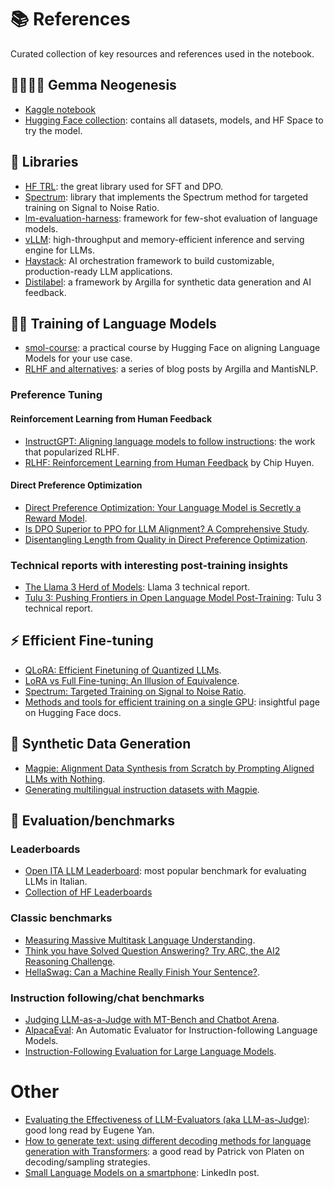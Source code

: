 # 📚 References

Curated collection of key resources and references used in the notebook.

## 💎💬🇮🇹 Gemma Neogenesis
- [Kaggle notebook](ADD_LINK)
- [Hugging Face collection](ADD_LINK): contains all datasets, models, and HF Space to try the model.

## 🔧 Libraries
- [HF TRL](https://huggingface.co/docs/trl/index): the great library used for SFT and DPO.
- [Spectrum](https://github.com/cognitivecomputations/spectrum): library that implements the Spectrum method for targeted training on Signal to Noise Ratio.
- [lm-evaluation-harness](https://github.com/EleutherAI/lm-evaluation-harness): framework for few-shot evaluation of language models. 
- [vLLM](https://github.com/vllm-project/vllm): high-throughput and memory-efficient inference and serving engine for LLMs.
- [Haystack](https://haystack.deepset.ai/): AI orchestration framework to build customizable, production-ready LLM applications.
- [Distilabel](https://github.com/argilla-io/distilabel): a framework by Argilla for synthetic data generation and AI feedback.



## 🏋️‍♂️ Training of Language Models
- [smol-course](https://github.com/huggingface/smol-course): a practical course by Hugging Face on aligning Language Models for your use case.
- [RLHF and alternatives](https://argilla.io/blog/mantisnlp-rlhf-part-1): a series of blog posts by Argilla and MantisNLP.

### Preference Tuning
#### Reinforcement Learning from Human Feedback
- [InstructGPT: Aligning language models to follow instructions](https://openai.com/index/instruction-following/): the work that popularized RLHF.
- [RLHF: Reinforcement Learning from Human Feedback](https://huyenchip.com/2023/05/02/rlhf.html) by Chip Huyen.

#### Direct Preference Optimization
- [Direct Preference Optimization: Your Language Model is Secretly a Reward Model](https://arxiv.org/abs/2305.18290).
- [Is DPO Superior to PPO for LLM Alignment? A Comprehensive Study](https://arxiv.org/abs/2404.10719).
- [Disentangling Length from Quality in Direct Preference Optimization](https://arxiv.org/abs/2403.19159v2).

### Technical reports with interesting post-training insights
- [The Llama 3 Herd of Models](https://arxiv.org/abs/2407.21783): Llama 3 technical report.
- [Tulu 3: Pushing Frontiers in Open Language Model Post-Training](https://arxiv.org/abs/2411.15124): Tulu 3 technical report.
  
## ⚡ Efficient Fine-tuning
- [QLoRA: Efficient Finetuning of Quantized LLMs](https://arxiv.org/abs/2305.14201).
- [LoRA vs Full Fine-tuning: An Illusion of Equivalence](https://arxiv.org/abs/2410.21228).
- [Spectrum: Targeted Training on Signal to Noise Ratio](https://arxiv.org/abs/2406.06623).
- [Methods and tools for efficient training on a single GPU](https://huggingface.co/docs/transformers/perf_train_gpu_one): insightful page on Hugging Face docs.

## 🧪 Synthetic Data Generation
- [Magpie: Alignment Data Synthesis from Scratch by Prompting Aligned LLMs with Nothing](https://arxiv.org/abs/2406.08464).
- [Generating multilingual instruction datasets with Magpie](https://huggingface.co/blog/anakin87/multilingual-magpie).

## 🏅 Evaluation/benchmarks
### Leaderboards
- [Open ITA LLM Leaderboard](https://huggingface.co/spaces/mii-llm/open_ita_llm_leaderboard): most popular benchmark for evaluating LLMs in Italian.
- [Collection of HF Leaderboards](https://huggingface.co/collections/clefourrier/leaderboards-and-benchmarks-64f99d2e11e92ca5568a7cce)

### Classic benchmarks
- [Measuring Massive Multitask Language Understanding](https://arxiv.org/abs/2009.03300).
- [Think you have Solved Question Answering? Try ARC, the AI2 Reasoning Challenge](https://arxiv.org/abs/1803.05457v1).
- [HellaSwag: Can a Machine Really Finish Your Sentence?](https://arxiv.org/abs/1905.07830).

### Instruction following/chat benchmarks
- [Judging LLM-as-a-Judge with MT-Bench and Chatbot Arena](https://arxiv.org/abs/2306.05685).
- [AlpacaEval](https://github.com/tatsu-lab/alpaca_eval): An Automatic Evaluator for Instruction-following Language Models.
- [Instruction-Following Evaluation for Large Language Models](https://arxiv.org/abs/2311.07911).

# Other
- [Evaluating the Effectiveness of LLM-Evaluators (aka LLM-as-Judge)](https://eugeneyan.com/writing/llm-evaluators/): good long read by Eugene Yan.
- [How to generate text: using different decoding methods for language generation with Transformers](https://huggingface.co/blog/how-to-generate): a good read by Patrick von Platen on decoding/sampling strategies.
- [Small Language Models on a smartphone](https://www.linkedin.com/posts/stefano-fiorucci_llm-genai-edgecomputing-activity-7183365537618411520-PU2s/): LinkedIn post.

